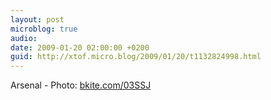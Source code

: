 ```yaml
---
layout: post
microblog: true
audio: 
date: 2009-01-20 02:00:00 +0200
guid: http://xtof.micro.blog/2009/01/20/t1132824998.html
---
```

Arsenal - Photo: [bkite.com/03SSJ](http://bkite.com/03SSJ)

